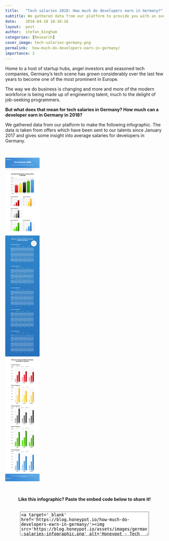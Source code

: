```yaml
---
title:   "Tech salaries 2018: How much do developers earn in Germany?"
subtitle: We gathered data from our platform to provide you with an overview of tech salaries in Germany depending on experience and role.
date:    2018-04-18 10:10:16
layout:  post
author:  stefan_kingham
categories: [Research]
cover_image: tech-salaries-germany.png
permalink:  how-much-do-developers-earn-in-germany/
importance: 2
---
```


Home to a host of startup hubs, angel investors and seasoned tech companies, Germany’s tech scene has grown considerably over the last few years to become one of the most prominent in Europe.

The way we do business is changing and more and more of the modern workforce is being made up of engineering talent, much to the delight of job-seeking programmers.

**But what does that mean for tech salaries in Germany? How much can a developer earn in Germany in 2018?**

<!--more-->

We gathered data from our platform to make the following infographic. The data is taken from offers which have been sent to our talents since January 2017 and gives some insight into average salaries for developers in Germany.

<br />

[![Tech Salaries 2018 Germany Infographic](/assets/images/german-salaries-infographic.png)](/assets/images/german-salaries-infographic.png)

<br />

<p align="center"><strong>Like this infographic? Paste the embed code below to share it!</strong></p>

<br />

<div align="center"><textarea style="margin: 0px; width: 80%; height: 70px;">&lt;a target='_blank' href='https://blog.honeypot.io/how-much-do-developers-earn-in-germany/'&gt;&lt;img src='https://blog.honeypot.io/assets/images/german-salaries-infographic.png' alt='Honeypot - Tech Salaries 2018 in Germany' title='Honeypot - How much do developers earn in Germany?' /&gt;&lt;/a&gt;</textarea></div>
